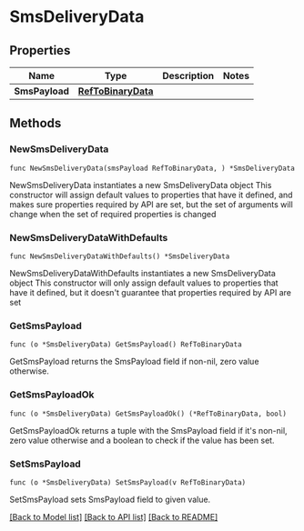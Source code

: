 # SmsDeliveryData

## Properties

Name | Type | Description | Notes
------------ | ------------- | ------------- | -------------
**SmsPayload** | [**RefToBinaryData**](RefToBinaryData.md) |  | 

## Methods

### NewSmsDeliveryData

`func NewSmsDeliveryData(smsPayload RefToBinaryData, ) *SmsDeliveryData`

NewSmsDeliveryData instantiates a new SmsDeliveryData object
This constructor will assign default values to properties that have it defined,
and makes sure properties required by API are set, but the set of arguments
will change when the set of required properties is changed

### NewSmsDeliveryDataWithDefaults

`func NewSmsDeliveryDataWithDefaults() *SmsDeliveryData`

NewSmsDeliveryDataWithDefaults instantiates a new SmsDeliveryData object
This constructor will only assign default values to properties that have it defined,
but it doesn't guarantee that properties required by API are set

### GetSmsPayload

`func (o *SmsDeliveryData) GetSmsPayload() RefToBinaryData`

GetSmsPayload returns the SmsPayload field if non-nil, zero value otherwise.

### GetSmsPayloadOk

`func (o *SmsDeliveryData) GetSmsPayloadOk() (*RefToBinaryData, bool)`

GetSmsPayloadOk returns a tuple with the SmsPayload field if it's non-nil, zero value otherwise
and a boolean to check if the value has been set.

### SetSmsPayload

`func (o *SmsDeliveryData) SetSmsPayload(v RefToBinaryData)`

SetSmsPayload sets SmsPayload field to given value.



[[Back to Model list]](../README.md#documentation-for-models) [[Back to API list]](../README.md#documentation-for-api-endpoints) [[Back to README]](../README.md)


